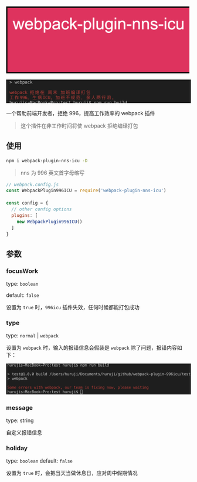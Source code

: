 <p>
<img src="./logo.png" width="500"/>
<p>


![](./screenshot.png)

一个帮助前端开发者，拒绝 996，提高工作效率的 webpack 插件

> 这个插件在非工作时间将使 webpack 拒绝编译打包

## 使用

```bash
npm i webpack-plugin-nns-icu -D
```

> nns 为 996 英文首字母缩写

```js
// webpack.config.js
const WebpackPlugin996ICU = require('webpack-plugin-nns-icu')

const config = {
  // other config options
  plugins: [
    new WebpackPlugin996ICU()
  ]
}
```

## 参数

### focusWork
type: `boolean`

default: `false`

设置为 `true` 时，`996icu` 插件失效，任何时候都能打包成功

### type
type: `normal` | `webpack`

设置为 `webpack` 时，输入的报错信息会假装是 `webpack` 除了问题，报错内容如下：

![](./webpackErr.png)

### message
type: string

自定义报错信息

### holiday
type: `boolean`
default: `false`

设置为 `true` 时，会把当天当做休息日，应对周中假期情况

